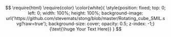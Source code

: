 $$
\require{html}
\require{color}
\color{white}{
\style{position: fixed; top: 0; left: 0; width: 100%; height: 100%; background-image: url('https://github.com/stevemats/stong/blob/master/Rotating_cube_SMIL.svg?raw=true'); background-size: cover; opacity: 0.5; z-index: -1;}{\text{\huge Your Text Here}}
}
$$
